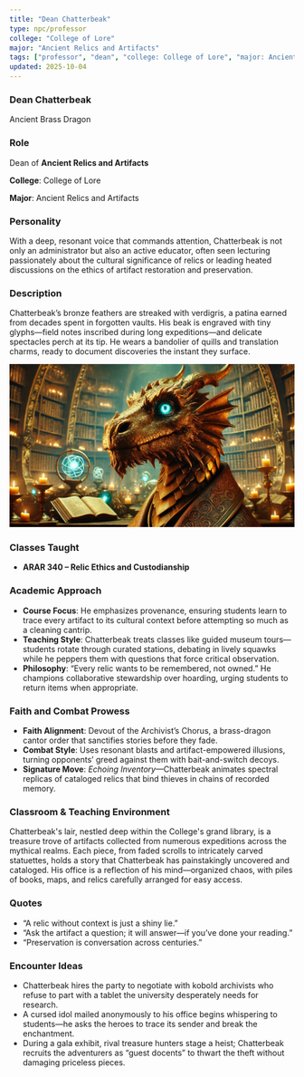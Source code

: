 ```yaml
---
title: "Dean Chatterbeak"
type: npc/professor
college: "College of Lore"
major: "Ancient Relics and Artifacts"
tags: ["professor", "dean", "college: College of Lore", "major: Ancient Relics and Artifacts","variant:brass"]
updated: 2025-10-04
---
```


### Dean Chatterbeak

Ancient Brass Dragon

### Role

Dean of **Ancient Relics and Artifacts**

**College**: College of Lore

**Major**: Ancient Relics and Artifacts

### Personality

With a deep, resonant voice that commands attention, Chatterbeak is not only an administrator but also an active educator, often seen lecturing passionately about the cultural significance of relics or leading heated discussions on the ethics of artifact restoration and preservation.

### Description

Chatterbeak’s bronze feathers are streaked with verdigris, a patina earned from decades spent in forgotten vaults. His beak is engraved with tiny glyphs—field notes inscribed during long expeditions—and delicate spectacles perch at its tip. He wears a bandolier of quills and translation charms, ready to document discoveries the instant they surface.

![21CD179C-81B8-4A2F-AE90-908CEF2F5417](/assets/images/21CD179C-81B8-4A2F-AE90-908CEF2F5417.webp)

### Classes Taught

- **ARAR 340 – Relic Ethics and Custodianship**



### Academic Approach

- **Course Focus**: He emphasizes provenance, ensuring students learn to trace every artifact to its cultural context before attempting so much as a cleaning cantrip.
- **Teaching Style**: Chatterbeak treats classes like guided museum tours—students rotate through curated stations, debating in lively squawks while he peppers them with questions that force critical observation.
- **Philosophy**: “Every relic wants to be remembered, not owned.” He champions collaborative stewardship over hoarding, urging students to return items when appropriate.

### Faith and Combat Prowess

- **Faith Alignment**: Devout of the Archivist’s Chorus, a brass-dragon cantor order that sanctifies stories before they fade.
- **Combat Style**: Uses resonant blasts and artifact-empowered illusions, turning opponents’ greed against them with bait-and-switch decoys.
- **Signature Move**: *Echoing Inventory*—Chatterbeak animates spectral replicas of cataloged relics that bind thieves in chains of recorded memory.

### Classroom & Teaching Environment

Chatterbeak's lair, nestled deep within the College's grand library, is a treasure trove of artifacts collected from numerous expeditions across the mythical realms. Each piece, from faded scrolls to intricately carved statuettes, holds a story that Chatterbeak has painstakingly uncovered and cataloged. His office is a reflection of his mind—organized chaos, with piles of books, maps, and relics carefully arranged for easy access.

### Quotes

- “A relic without context is just a shiny lie.”
- “Ask the artifact a question; it will answer—if you’ve done your reading.”
- “Preservation is conversation across centuries.”

### Encounter Ideas

- Chatterbeak hires the party to negotiate with kobold archivists who refuse to part with a tablet the university desperately needs for research.
- A cursed idol mailed anonymously to his office begins whispering to students—he asks the heroes to trace its sender and break the enchantment.
- During a gala exhibit, rival treasure hunters stage a heist; Chatterbeak recruits the adventurers as “guest docents” to thwart the theft without damaging priceless pieces.
